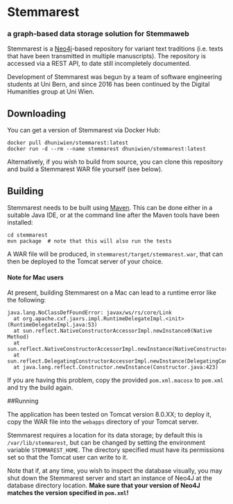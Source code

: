 # Stemmarest
### a graph-based data storage solution for Stemmaweb

Stemmarest is a [Neo4j](http://neo4j.com/)-based repository for variant text traditions (i.e. texts that have been transmitted in multiple manuscripts). The repository is accessed via a REST API, to date still incompletely documented.

Development of Stemmarest was begun by a team of software engineering students at Uni Bern, and since 2016 has been continued by the Digital Humanities group at Uni Wien.

## Downloading

You can get a version of Stemmarest via Docker Hub:

    docker pull dhuniwien/stemmarest:latest
	docker run -d --rm --name stemmarest dhuniwien/stemmarest:latest

Alternatively, if you wish to build from source, you can clone this repository and build a Stemmarest WAR file yourself (see below).

## Building

Stemmarest needs to be built using [Maven](http://maven.apache.org/run-maven/index.html#Quick_Start). This can be done either in a suitable Java IDE, or at the command line after the Maven tools have been installed:

    cd stemmarest
    mvn package  # note that this will also run the tests

A WAR file will be produced, in `stemmarest/target/stemmarest.war`, that can then be deployed to the Tomcat server of your choice.

#### Note for Mac users

At present, building Stemmarest on a Mac can lead to a runtime error like the following:

    java.lang.NoClassDefFoundError: javax/ws/rs/core/Link
   	  at org.apache.cxf.jaxrs.impl.RuntimeDelegateImpl.<init>(RuntimeDelegateImpl.java:53)
   	  at sun.reflect.NativeConstructorAccessorImpl.newInstance0(Native Method)
   	  at sun.reflect.NativeConstructorAccessorImpl.newInstance(NativeConstructorAccessorImpl.java:62)
   	  at sun.reflect.DelegatingConstructorAccessorImpl.newInstance(DelegatingConstructorAccessorImpl.java:45)
   	  at java.lang.reflect.Constructor.newInstance(Constructor.java:423)
	  
If you are having this problem, copy the provided `pom.xml.macosx` to `pom.xml` and try the build again.

##Running

The application has been tested on Tomcat version 8.0.XX; to deploy it, copy the WAR file into the `webapps` directory of your Tomcat server.

Stemmarest requires a location for its data storage; by default this is `/var/lib/stemmarest`, but can be changed by setting the environment variable `STEMMAREST_HOME`. The directory specified must have its permissions set so that the Tomcat user can write to it.

Note that if, at any time, you wish to inspect the database visually, you may shut down the Stemmarest server and start an instance of Neo4J at the database directory location. **Make sure that your version of Neo4J matches the version specified in `pom.xml`!**

